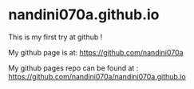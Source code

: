 # nandini070a.github.io

This is my first try at github !

My github page is at: https://github.com/nandini070a

My github pages repo can be found at : https://github.com/nandini070a/nandini070a.github.io
